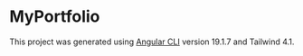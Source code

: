 # MyPortfolio

This project was generated using [Angular CLI](https://github.com/angular/angular-cli) version 19.1.7 and Tailwind 4.1.
